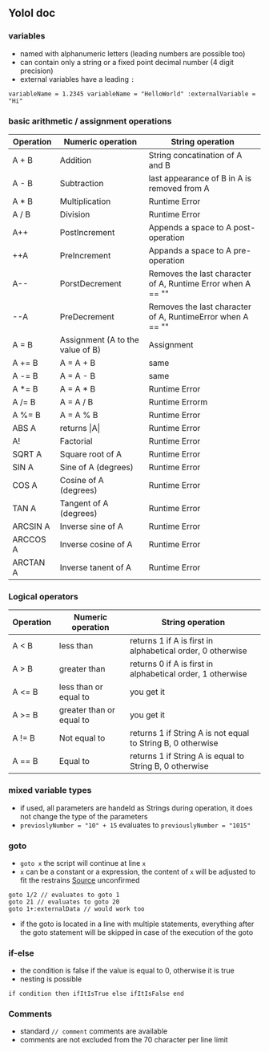 ## Yolol doc

### variables
- named with alphanumeric letters (leading numbers are possible too)
- can contain only a string or a fixed point decimal number (4 digit precision)
- external variables have a leading `:`
```
variableName = 1.2345 variableName = "HelloWorld" :externalVariable = "Hi"
```

### basic arithmetic / assignment operations
|Operation | Numeric operation | String operation|
|---|---|---|
A + B | Addition | String concatination of A and B
A - B | Subtraction | last appearance of B in A is removed from A
A * B | Multiplication | Runtime Error
A / B | Division | Runtime Error
A++ | PostIncrement | Appends a space to A post-operation
++A | PreIncrement | Appands a space to A pre-operation
A\-\- | PorstDecrement | Removes the last character of A, Runtime Error when A == ""
\-\-A | PreDecrement | Removes the last character of A, RuntimeError when A == ""
A = B | Assignment (A to the value of B) | Assignment
A += B | A = A + B | same
A -= B | A = A - B | same
A \*= B | A = A \* B | Runtime Error
A /= B | A = A / B | Runtime Errorm
A %= B | A = A % B | Runtime Error
ABS A | returns \|A\| | Runtime Error
A! | Factorial | Runtime Error
SQRT A | Square root of A | Runtime Error
SIN A | Sine of A (degrees) | Runtime Error
COS A | Cosine of A (degrees) | Runtime Error
TAN A | Tangent of A (degrees) | Runtime Error
ARCSIN A | Inverse sine of A | Runtime Error
ARCCOS A | Inverse cosine of A | Runtime Error
ARCTAN A | Inverse tanent of A | Runtime Error

### Logical operators
|Operation | Numeric operation | String operation |
|---|---|---|
A < B | less than | returns 1 if A is first in alphabetical order, 0 otherwise
A > B | greater than | returns 0 if A is first in alphabetical order, 1 otherwise
A <= B | less than or equal to | you get it
A >= B | greater than or equal to | you get it
A != B | Not equal to | returns 1 if String A is not equal to String B, 0 otherwise
A == B | Equal to | returns 1 if String A is equal to String B, 0 otherwise

### mixed variable types
- if used, all parameters are handeld as Strings during operation, it does not change the type of the parameters
- `previoslyNumber = "10" + 15` evaluates to `previouslyNumber = "1015"`

### goto
- `goto x` the script will continue at line `x`
- `x` can be a constant or a expression, the content of `x` will be adjusted to fit the restrains [Source](https://imgur.com/a/wydWW4u) unconfirmed
```
goto 1/2 // evaluates to goto 1
goto 21 // evaluates to goto 20
goto 1+:externalData // would work too
```
- if the goto is located in a line with multiple statements, everything after the goto statement will be skipped in case of the execution of the goto

### if-else
- the condition is false if the value is equal to 0, otherwise it is true
- nesting is possible
```
if condition then ifItIsTrue else ifItIsFalse end
```

### Comments
- standard `// comment` comments are available
- comments are not excluded from the 70 character per line limit
